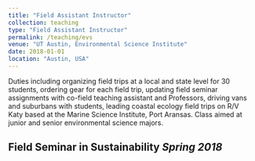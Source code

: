 ```yaml
---
title: "Field Assistant Instructor"
collection: teaching
type: "Field Assistant Instructor"
permalink: /teaching/evs
venue: "UT Austin, Environmental Science Institute"
date: 2018-01-01
location: "Austin, USA"
---
```


Duties including organizing field trips at a local and state level for 30 students, ordering gear for each field trip, updating field seminar assignments with co-field teaching assistant and Professors, driving vans and suburbans with students, leading coastal ecology field trips on R/V Katy based at the Marine Science Institute, Port Aransas. Class aimed at junior and senior environmental science majors.

Field Seminar in Sustainability  *Spring 2018* 
---------------
